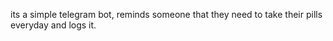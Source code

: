 its a simple telegram bot, reminds someone that they need to take their pills everyday and logs it.
